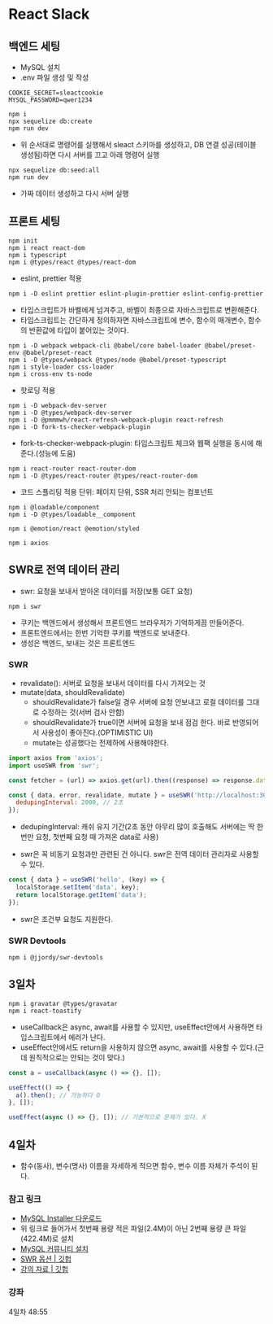 # React Slack

## 백엔드 세팅

- MySQL 설치
- .env 파일 생성 및 작성

```env
COOKIE_SECRET=sleactcookie
MYSQL_PASSWORD=qwer1234
```

```command
npm i
npx sequelize db:create
npm run dev
```

- 위 순서대로 명령어를 실행해서 sleact 스키마를 생성하고, DB 연결 성공(테이블 생성됨)하면 다시 서버를 끄고 아래 명령어 실행

```command
npx sequelize db:seed:all
npm run dev
```

- 가짜 데이터 생성하고 다시 서버 실행

## 프론트 세팅

```command
npm init
npm i react react-dom
npm i typescript
npm i @types/react @types/react-dom
```

- eslint, prettier 적용

```command
npm i -D eslint prettier eslint-plugin-prettier eslint-config-prettier
```

- 타입스크립트가 바벨에게 넘겨주고, 바벨이 최종으로 자바스크립트로 변환해준다.
- 타입스크립트는 간단하게 정의하자면 자바스크립트에 변수, 함수의 매개변수, 함수의 반환값에 타입이 붙어있는 것이다.

```command
npm i -D webpack webpack-cli @babel/core babel-loader @babel/preset-env @babel/preset-react
npm i -D @types/webpack @types/node @babel/preset-typescript
npm i style-loader css-loader
npm i cross-env ts-node
```

- 핫로딩 적용

```command
npm i -D webpack-dev-server
npm i -D @types/webpack-dev-server
npm i -D @pmmmwh/react-refresh-webpack-plugin react-refresh
npm i -D fork-ts-checker-webpack-plugin
```

- fork-ts-checker-webpack-plugin: 타입스크립트 체크와 웹팩 실행을 동시에 해준다.(성능에 도움)

```command
npm i react-router react-router-dom
npm i -D @types/react-router @types/react-router-dom
```

- 코드 스플리팅 적용 단위: 페이지 단위, SSR 처리 안되는 컴포넌트

```command
npm i @loadable/component
npm i -D @types/loadable__component
```

```command
npm i @emotion/react @emotion/styled
```

```command
npm i axios
```

## SWR로 전역 데이터 관리

- swr: 요청을 보내서 받아온 데이터를 저장(보통 GET 요청)

```command
npm i swr
```

- 쿠키는 백엔드에서 생성해서 프론트엔드 브라우저가 기억하게끔 만들어준다.
- 프론트엔드에서는 한번 기억한 쿠키를 백엔드로 보내준다.
- 생성은 백엔드, 보내는 것은 프론트엔드

### SWR

- revalidate(): 서버로 요청을 보내서 데이터를 다시 가져오는 것
- mutate(data, shouldRevalidate)
  - shouldRevalidate가 false일 경우 서버에 요청 안보내고 로컬 데이터를 그대로 수정하는 것(서버 검사 안함)
  - shouldRevalidate가 true이면 서버에 요청을 보내 점검 한다. 바로 반영되어서 사용성이 좋아진다.(OPTIMISTIC UI)
  - mutate는 성공했다는 전제하에 사용해야한다.

```js
import axios from 'axios';
import useSWR from 'swr';

const fetcher = (url) => axios.get(url).then((response) => response.data);

const { data, error, revalidate, mutate } = useSWR('http://localhost:3095/api/users', fetcher, {
  dedupingInterval: 2000, // 2초
});
```

- dedupingInterval: 캐쉬 유지 기간(2초 동안 아무리 많이 호출해도 서버에는 딱 한번만 요청, 첫번째 요청 때 가져온 data로 사용)

- swr은 꼭 비동기 요청과만 관련된 건 아니다. swr은 전역 데이터 관리자로 사용할 수 있다.

```js
const { data } = useSWR('hello', (key) => {
  localStorage.setItem('data', key);
  return localStorage.getItem('data');
});
```

- swr은 조건부 요청도 지원한다.

### SWR Devtools

```command
npm i @jjordy/swr-devtools
```

## 3일차

```command
npm i gravatar @types/gravatar
npm i react-toastify
```

- useCallback은 async, await를 사용할 수 있지만, useEffect안에서 사용하면 타입스크립트에서 에러가 난다.
- useEffect안에서도 return을 사용하지 않으면 async, await를 사용할 수 있다.(근데 원칙적으로는 안되는 것이 맞다.)

```js
const a = useCallback(async () => {}, []);

useEffect(() => {
  a().then(); // 가능하다 O
}, []);

useEffect(async () => {}, []); // 기본적으로 문제가 있다. X
```

## 4일차

- 함수(동사), 변수(명사) 이름을 자세하게 적으면 함수, 변수 이름 자체가 주석이 된다.

### 참고 링크

- [MySQL Installer 다운로드](https://dev.mysql.com/downloads/installer/)
- 위 링크로 들어가서 첫번째 용량 적은 파일(2.4M)이 아닌 2번째 용량 큰 파일(422.4M)로 설치
- [MySQL 커뮤니티 설치](https://thebook.io/080229/ch07/02/01-01)
- [SWR 옵션 | 깃헙](https://github.com/vercel/swr#options)
- [강의 자료 | 깃헙](https://github.com/ZeroCho/sleact/tree/master/alecture)

### 강좌

4일차 48:55
